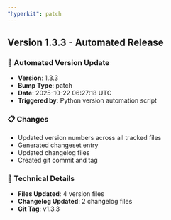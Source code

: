 ```yaml
---
"hyperkit": patch
---
```


## Version 1.3.3 - Automated Release

### 🚀 Automated Version Update
- **Version**: 1.3.3
- **Bump Type**: patch
- **Date**: 2025-10-22 06:27:18 UTC
- **Triggered by**: Python version automation script

### 📋 Changes
- Updated version numbers across all tracked files
- Generated changeset entry
- Updated changelog files
- Created git commit and tag

### 🔧 Technical Details
- **Files Updated**: 4 version files
- **Changelog Updated**: 2 changelog files
- **Git Tag**: v1.3.3
